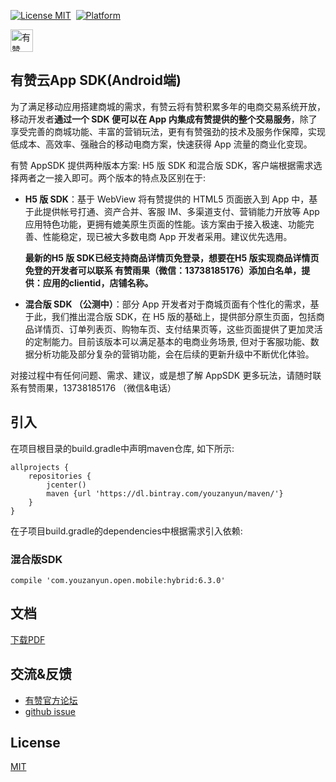 [![License MIT](https://img.shields.io/badge/license-MIT-green.svg?style=flat)](https://github.com/youzan/SigmaTableViewModel/blob/master/LICENSE)&nbsp;
[![Platform](https://img.shields.io/badge/platform-Android-yellow.svg)](https://www.android.com)

<p>
<a href="https://www.youzanyun.com"><img alt="有赞logo" width="36px" src="https://img.yzcdn.cn/public_files/2017/02/09/e84aa8cbbf7852688c86218c1f3bbf17.png" alt="youzan">
</p></a>

## 有赞云App SDK(Android端)

为了满足移动应用搭建商城的需求，有赞云将有赞积累多年的电商交易系统开放，移动开发者**通过一个 SDK 便可以在 App 内集成有赞提供的整个交易服务**，除了享受完善的商城功能、丰富的营销玩法，更有有赞强劲的技术及服务作保障，实现低成本、高效率、强融合的移动电商方案，快速获得 App 流量的商业化变现。

有赞 AppSDK 提供两种版本方案: H5 版 SDK 和混合版 SDK，客户端根据需求选择两者之一接入即可。两个版本的特点及区别在于:

- **H5 版 SDK**：基于 WebView 将有赞提供的 HTML5 页面嵌入到 App 中，基于此提供帐号打通、资产合并、客服 IM、多渠道支付、营销能力开放等 App 应用特色功能，更拥有媲美原生页面的性能。该方案由于接入极速、功能完善、性能稳定，现已被大多数电商 App 开发者采用。建议优先选用。

  **最新的H5 版 SDK已经支持商品详情页免登录，想要在H5 版实现商品详情页免登的开发者可以联系 有赞雨果（微信：13738185176）添加白名单，提供：应用的clientid，店铺名称。**

- **混合版 SDK （公测中）**：部分 App 开发者对于商城页面有个性化的需求，基于此，我们推出混合版 SDK，在 H5 版的基础上，提供部分原生页面，包括商品详情页、订单列表页、购物车页、支付结果页等，这些页面提供了更加灵活的定制能力。目前该版本可以满足基本的电商业务场景, 但对于客服功能、数据分析功能及部分复杂的营销功能，会在后续的更新升级中不断优化体验。

对接过程中有任何问题、需求、建议，或是想了解 AppSDK 更多玩法，请随时联系有赞雨果，13738185176 （微信&电话）


## 引入

在项目根目录的build.gradle中声明maven仓库, 如下所示:

``` groove
allprojects {
    repositories {
        jcenter()
        maven {url 'https://dl.bintray.com/youzanyun/maven/'}
    }
}
```

在子项目build.gradle的dependencies中根据需求引入依赖:

### 混合版SDK

``` groove
compile 'com.youzanyun.open.mobile:hybrid:6.3.0'
```

## 文档

[下载PDF](https://b.yzcdn.cn/youzanyun/appsdk/Youzan-SDK-Android-Doc-v6.3.0.pdf)

## 交流&反馈

* [有赞官方论坛](https://bbs.youzan.com/forum-98-1.html)
* [github issue](https://github.com/youzan/YouzanMobileSDK-Android/issues)

## License
[MIT](https://zh.wikipedia.org/wiki/MIT%E8%A8%B1%E5%8F%AF%E8%AD%89)


